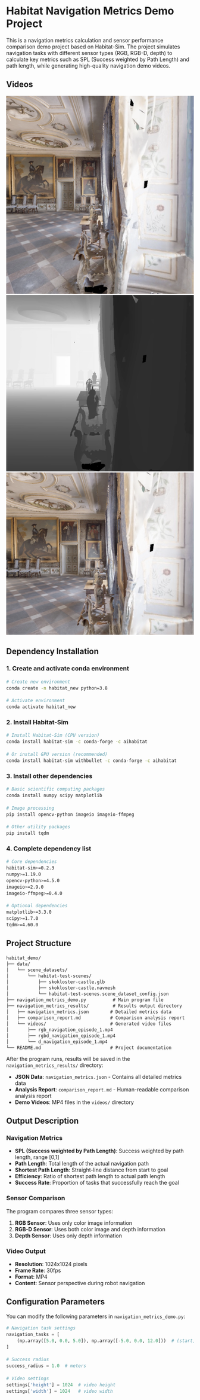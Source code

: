 # Habitat Navigation Metrics Demo Project

This is a navigation metrics calculation and sensor performance comparison demo project based on Habitat-Sim. The project simulates navigation tasks with different sensor types (RGB, RGB-D, depth) to calculate key metrics such as SPL (Success weighted by Path Length) and path length, while generating high-quality navigation demo videos.

## Videos
[![Watch the video](rgb.png)](https://www.bilibili.com/video/BV1cwaRzpEr7/?spm_id_from=333.1387.upload.video_card.click&vd_source=3e9614880d00ee2633a68b2f76988428)
[![Watch the video](d.png)](https://www.bilibili.com/video/BV1rwaRzpEBs/?spm_id_from=333.1387.upload.video_card.click&vd_source=3e9614880d00ee2633a68b2f76988428)
[![Watch the video](rgbd.png)](https://www.bilibili.com/video/BV1FwaRzpEdA/?spm_id_from=333.1387.upload.video_card.click&vd_source=3e9614880d00ee2633a68b2f76988428)

## Dependency Installation

### 1. Create and activate conda environment

```bash
# Create new environment
conda create -n habitat_new python=3.8

# Activate environment
conda activate habitat_new
```

### 2. Install Habitat-Sim

```bash
# Install Habitat-Sim (CPU version)
conda install habitat-sim -c conda-forge -c aihabitat

# Or install GPU version (recommended)
conda install habitat-sim withbullet -c conda-forge -c aihabitat
```

### 3. Install other dependencies

```bash
# Basic scientific computing packages
conda install numpy scipy matplotlib

# Image processing
pip install opencv-python imageio imageio-ffmpeg

# Other utility packages
pip install tqdm
```

### 4. Complete dependency list

```bash
# Core dependencies
habitat-sim>=0.2.3
numpy>=1.19.0
opencv-python>=4.5.0
imageio>=2.9.0
imageio-ffmpeg>=0.4.0

# Optional dependencies
matplotlib>=3.3.0
scipy>=1.7.0
tqdm>=4.60.0
```

## Project Structure

```
habitat_demo/
├── data/
│   └── scene_datasets/
│       └── habitat-test-scenes/
│           ├── skokloster-castle.glb
│           ├── skokloster-castle.navmesh
│           └── habitat-test-scenes.scene_dataset_config.json
├── navigation_metrics_demo.py          # Main program file
├── navigation_metrics_results/         # Results output directory
│   ├── navigation_metrics.json        # Detailed metrics data
│   ├── comparison_report.md           # Comparison analysis report
│   └── videos/                        # Generated video files
│       ├── rgb_navigation_episode_1.mp4
│       ├── rgbd_navigation_episode_1.mp4
│       └── d_navigation_episode_1.mp4
└── README.md                          # Project documentation
```

After the program runs, results will be saved in the `navigation_metrics_results/` directory:

- **JSON Data**: `navigation_metrics.json` - Contains all detailed metrics data
- **Analysis Report**: `comparison_report.md` - Human-readable comparison analysis report
- **Demo Videos**: MP4 files in the `videos/` directory

## Output Description

### Navigation Metrics

- **SPL (Success weighted by Path Length)**: Success weighted by path length, range [0,1]
- **Path Length**: Total length of the actual navigation path
- **Shortest Path Length**: Straight-line distance from start to goal
- **Efficiency**: Ratio of shortest path length to actual path length
- **Success Rate**: Proportion of tasks that successfully reach the goal

### Sensor Comparison

The program compares three sensor types:

1. **RGB Sensor**: Uses only color image information
2. **RGB-D Sensor**: Uses both color image and depth information
3. **Depth Sensor**: Uses only depth information

### Video Output

- **Resolution**: 1024x1024 pixels
- **Frame Rate**: 30fps
- **Format**: MP4
- **Content**: Sensor perspective during robot navigation

## Configuration Parameters

You can modify the following parameters in `navigation_metrics_demo.py`:

```python
# Navigation task settings
navigation_tasks = [
    (np.array([5.0, 0.0, 5.0]), np.array([-5.0, 0.0, 12.0]))  # (start, goal)
]

# Success radius
success_radius = 1.0  # meters

# Video settings
settings['height'] = 1024  # video height
settings['width'] = 1024   # video width
```
